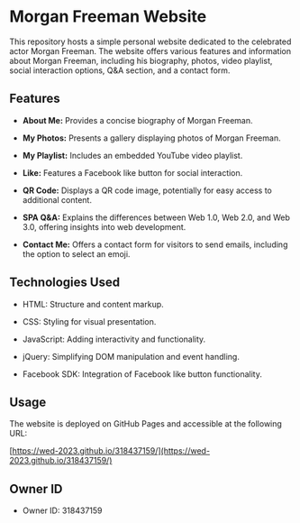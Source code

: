# Morgan Freeman Website

This repository hosts a simple personal website dedicated to the celebrated actor Morgan Freeman. The website offers various features and information about Morgan Freeman, including his biography, photos, video playlist, social interaction options, Q&A section, and a contact form.

## Features

- **About Me:** Provides a concise biography of Morgan Freeman.
  
- **My Photos:** Presents a gallery displaying photos of Morgan Freeman.
  
- **My Playlist:** Includes an embedded YouTube video playlist.
  
- **Like:** Features a Facebook like button for social interaction.
  
- **QR Code:** Displays a QR code image, potentially for easy access to additional content.
  
- **SPA Q&A:** Explains the differences between Web 1.0, Web 2.0, and Web 3.0, offering insights into web development.
  
- **Contact Me:** Offers a contact form for visitors to send emails, including the option to select an emoji.

## Technologies Used

- HTML: Structure and content markup.
  
- CSS: Styling for visual presentation.
  
- JavaScript: Adding interactivity and functionality.
  
- jQuery: Simplifying DOM manipulation and event handling.
  
- Facebook SDK: Integration of Facebook like button functionality.

## Usage

The website is deployed on GitHub Pages and accessible at the following URL:

[https://wed-2023.github.io/318437159/](https://wed-2023.github.io/318437159/)

## Owner ID

- Owner ID: 318437159